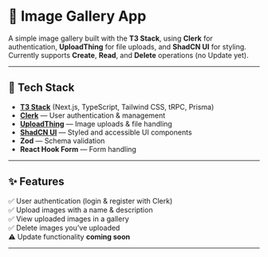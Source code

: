 # 📸 Image Gallery App

A simple image gallery built with the **T3 Stack**, using **Clerk** for authentication, **UploadThing** for file uploads, and **ShadCN UI** for styling.  
Currently supports **Create**, **Read**, and **Delete** operations (no Update yet).

---

## 🚀 Tech Stack

- **[T3 Stack](https://create.t3.gg/)** (Next.js, TypeScript, Tailwind CSS, tRPC, Prisma)
- **[Clerk](https://clerk.com/)** — User authentication & management
- **[UploadThing](https://uploadthing.com/)** — Image uploads & file handling
- **[ShadCN UI](https://ui.shadcn.com/)** — Styled and accessible UI components
- **Zod** — Schema validation
- **React Hook Form** — Form handling

---

## ✨ Features

✅ User authentication (login & register with Clerk)  
✅ Upload images with a name & description  
✅ View uploaded images in a gallery  
✅ Delete images you’ve uploaded  
⚠️ Update functionality **coming soon**  

---
